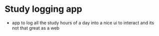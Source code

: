 # Study logging app

- app to log all the study hours of a day into a nice ui to interact and its not that great as a web

